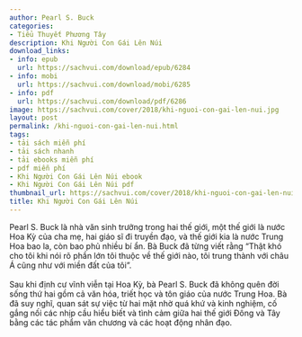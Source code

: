```yaml
---
author: Pearl S. Buck
categories:
- Tiểu Thuyết Phương Tây
description: Khi Người Con Gái Lên Núi
download_links:
- info: epub
  url: https://sachvui.com/download/epub/6284
- info: mobi
  url: https://sachvui.com/download/mobi/6285
- info: pdf
  url: https://sachvui.com/download/pdf/6286
image: https://sachvui.com/cover/2018/khi-nguoi-con-gai-len-nui.jpg
layout: post
permalink: /khi-nguoi-con-gai-len-nui.html
tags:
- tải sách miễn phí
- tải sách nhanh
- tải ebooks miễn phí
- pdf miễn phí
- Khi Người Con Gái Lên Núi ebook
- Khi Người Con Gái Lên Núi pdf
thumbnail_url: https://sachvui.com/cover/2018/khi-nguoi-con-gai-len-nui.jpg
title: Khi Người Con Gái Lên Núi
---
```


 <div class="item-desc text-justify"> <p>Pearl S. Buck là nhà văn sinh trưởng trong hai thế giới, một thế giới là nước Hoa Kỳ của cha mẹ, hai giáo sĩ đi truyền đạo, và thế giới kia là nước Trung Hoa bao la, còn bao phủ nhiều bí ẩn. Bà Buck đã từng viết rằng “Thật khó cho tôi khi nói rõ phần lớn tôi thuộc về thế giới nào, tôi trung thành với châu Á cũng như với miền đất của tôi”. <br><br>Sau khi định cư vĩnh viễn tại Hoa Kỳ, bà Pearl S. Buck đã không quên đời sống thứ hai gồm cả văn hóa, triết học và tôn giáo của nước Trung Hoa. Bà đã suy nghĩ, quan sát sự việc từ hai mặt nhờ quá khứ và kinh nghiệm, cố gắng nối các nhịp cầu hiểu biết và tình cảm giữa hai thế giới Đông và Tây bằng các tác phẩm văn chương và các hoạt động nhân đạo. </p> </div>